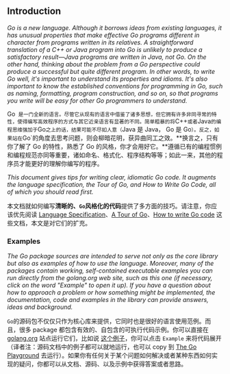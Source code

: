 ## Introduction



*Go is a new language. Although it borrows ideas from existing languages, it has unusual properties that make effective Go programs different in character from programs written in its relatives. A straightforward translation of a C++ or Java program into Go is unlikely to produce a satisfactory result—Java programs are written in Java, not Go. On the other hand, thinking about the problem from a Go perspective could produce a successful but quite different program. In other words, to write Go well, it's important to understand its properties and idioms. It's also important to know the established conventions for programming in Go, such as naming, formatting, program construction, and so on, so that programs you write will be easy for other Go programmers to understand.*

Go` 是一门全新的语言。尽管它从现有的语言中借鉴了诸多思想，但它拥有许多非同寻常的特性，使得编写高效程序的方式与其它近亲语言有显著的不同。简单粗暴的将`C++`或者`Java`的编程思维强加于`Go`之上的话，结果可能不尽如人意（`Java 是 Java， Go 是 Go`）。反之，如果站在`Go`的角度去思考问题，则会柳暗花明，获异曲同工之效。**换言之，只有你了解了 Go 的特性，熟悉了 Go 的风格，你才会用好它。**遵循已有的编程惯例和编程规范亦同等重要，诸如命名、格式化、程序结构等等；如此一来，其他的程序员才能更好的理解你编写的程序。

*This document gives tips for writing clear, idiomatic Go code. It augments the language specification, the Tour of Go, and How to Write Go Code, all of which you should read first.*

本文档就如何编写**清晰的、`Go`风格化的代码**提供了多方面的技巧。请注意，你应该优先阅读 [Language Specification](https://golang.org/ref/spec)、[A Tour of Go](https://tour.golang.org/welcome/1)、[How to write Go code](https://golang.org/doc/code.html) 这些文档，本文是对它们的扩充。

### Examples

*The Go package sources are intended to serve not only as the core library but also as examples of how to use the language. Moreover, many of the packages contain working, self-contained executable examples you can run directly from the golang.org web site, such as this one (if necessary, click on the word "Example" to open it up). If you have a question about how to approach a problem or how something might be implemented, the documentation, code and examples in the library can provide answers, ideas and background.*

`Go`的源码包不仅仅只作为核心库来提供，它同时也是很好的语言使用范例。而且，很多 package 都包含有效的、自包含的可执行代码示例。你可以直接在[golang.org](https://golang.org/) 站点运行它们，比如说 [这个例子](https://egonelbre.com/js/gopher/)，你可以点击 `Example` 来将代码展开（译者注：源码文档中的例子都可以就地运行，也可以 copy 到 [The Go Playground](https://play.golang.org/p/MAohLsrz7JQ) 去运行）。如果你有任何关于某个问题如何解决或者某种东西如何实现的疑问，你都可以从文档、源码、以及示例中获得答案或者思路。